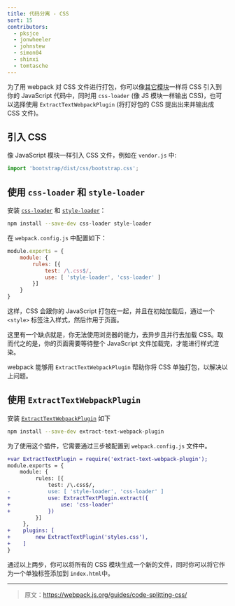 ```yaml
---
title: 代码分离 - CSS
sort: 15
contributors:
  - pksjce
  - jonwheeler
  - johnstew
  - simon04
  - shinxi
  - tomtasche
---
```


为了用 webpack 对 CSS 文件进行打包，你可以像[其它模块](/concepts/modules)一样将 CSS 引入到你的 JavaScript 代码中，同时用 `css-loader` (像 JS 模块一样输出 CSS)，也可以选择使用 `ExtractTextWebpackPlugin` (将打好包的 CSS 提出出来并输出成 CSS 文件)。


## 引入 CSS

像 JavaScript 模块一样引入 CSS 文件，例如在 `vendor.js` 中:

```javascript
import 'bootstrap/dist/css/bootstrap.css';
```


## 使用 `css-loader` 和 `style-loader`

安装 [`css-loader`](/loaders/css-loader) 和 [`style-loader`](/loaders/style-loader)：

``` bash
npm install --save-dev css-loader style-loader
```

在 `webpack.config.js` 中配置如下：

```javascript
module.exports = {
    module: {
        rules: [{
            test: /\.css$/,
            use: [ 'style-loader', 'css-loader' ]
        }]
    }
}
```

这样，CSS 会跟你的 JavaScript 打包在一起，并且在初始加载后，通过一个 `<style>` 标签注入样式，然后作用于页面。

这里有一个缺点就是，你无法使用浏览器的能力，去异步且并行去加载 CSS。取而代之的是，你的页面需要等待整个 JavaScript 文件加载完，才能进行样式渲染。

webpack 能够用 `ExtractTextWebpackPlugin` 帮助你将 CSS 单独打包，以解决以上问题。


## 使用 `ExtractTextWebpackPlugin`

安装 [`ExtractTextWebpackPlugin`](/plugins/extract-text-webpack-plugin) 如下

``` bash
npm install --save-dev extract-text-webpack-plugin
```

为了使用这个插件，它需要通过三步被配置到 `webpack.config.js` 文件中。

```diff
+var ExtractTextPlugin = require('extract-text-webpack-plugin');
module.exports = {
    module: {
         rules: [{
             test: /\.css$/,
-            use: [ 'style-loader', 'css-loader' ]
+            use: ExtractTextPlugin.extract({
+                use: 'css-loader'
+            })
         }]
     },
+    plugins: [
+        new ExtractTextPlugin('styles.css'),
+    ]
}
```

通过以上两步，你可以将所有的 CSS 模块生成一个新的文件，同时你可以将它作为一个单独标签添加到 `index.html`中。

***

> 原文：https://webpack.js.org/guides/code-splitting-css/